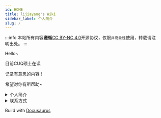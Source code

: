 ```yaml
---
id: HOME
title: lijiayang's Wiki
sidebar_label: 个人简介
slug: /
---
```


:::info
本站所有内容**遵循**[CC BY-NC 4.0](https://creativecommons.org/licenses/by/4.0/deed.zh)开源协议，仅限`非商业性`使用，转载请注明出处。
:::

Hello~

目前CUQ硕士在读

记录有意思的内容！

希望对你有所帮助~


<details>
  <summary>个人简介</summary>
  <div>
    <div>
        欢迎直接联系哈哈哈<br/>
        这里介绍不了我！！！<br/>
    </div>
  </div>
</details>

<!-- <details>
  <summary>相关技能</summary>
  <div>
    <div>
        ...<br/>
        ...<br/>
    </div>
  </div>
</details> -->


<details>
  <summary>联系方式</summary>
  <div>
    <div>
        Wechat: _ljyws<br/>
        QQ: 945706034<br/>
    </div>
  </div>
</details>

 Build with [Docusaurus](https://www.docusaurus.cn/docs)